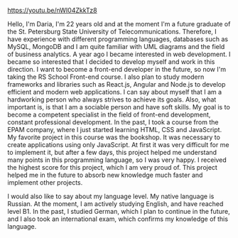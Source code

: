 https://youtu.be/nWI04ZkkTz8

Hello, I'm Daria, I'm 22 years old and at the moment I'm a future graduate of the St. Petersburg State University of Telecommunications. Therefore, I have experience with different programming languages, databases such as MySQL, MongoDB and I am quite familiar with UML diagrams and the field of business analytics.
A year ago I became interested in web development. I became so interested that I decided to develop myself and work in this direction. I want to become a front-end developer in the future, so now I'm taking the RS School Front-end course. I also plan to study modern frameworks and libraries such as React.js, Angular and Node.js to develop efficient and modern web applications.
I can say about myself that I am a hardworking person who always strives to achieve its goals. Also, what important is, is that I am a sociable person and have soft skills. My goal is to become a competent specialist in the field of front-end development, constant professional development.
In the past, I took a course from the EPAM company, where I just started learning HTML, CSS and JavaScript. My favorite project in this course was the bookshop. It was necessary to create applications using only JavaScript. At first it was very difficult for me to implement it, but after a few days, this project helped me understand many points in this programming language, so I was very happy. I received the highest score for this project, which I am very proud of. This project helped me in the future to absorb new knowledge much faster and implement other projects.

I would also like to say about my language level. My native language is Russian. At the moment, I am actively studying English, and have reached level B1. In the past, I studied German, which I plan to continue in the future, and I also took an international exam, which confirms my knowledge of this language.